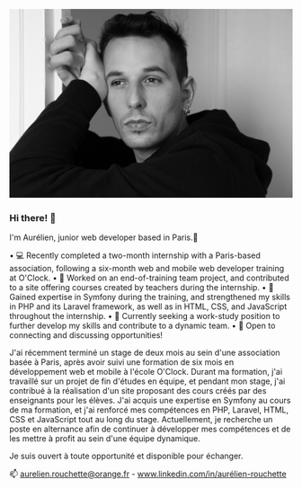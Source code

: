 ![Cover](https://github.com/AurelienROUCHETTE/AurelienROUCHETTE/blob/main/img/cover.JPG)

### Hi there! 👋

I'm Aurélien, junior web developer based in Paris.🗽


• 💻 Recently completed a two-month internship with a Paris-based association, following a six-month web and mobile web developer training at O'Clock.
• 🔭 Worked on an end-of-training team project, and contributed to a site offering courses created by teachers during the internship.
• 🌱 Gained expertise in Symfony during the training, and strengthened my skills in PHP and its Laravel framework, as well as in HTML, CSS, and JavaScript throughout the internship.
• 🤔 Currently seeking a work-study position to further develop my skills and contribute to a dynamic team. 
• 💬 Open to connecting and discussing opportunities!


J'ai récemment terminé un stage de deux mois au sein d'une association basée à Paris, après avoir suivi une formation de six mois en développement web et mobile à l'école O'Clock. 
Durant ma formation, j'ai travaillé sur un projet de fin d'études en équipe, et pendant mon stage, j'ai contribué à la réalisation d'un site proposant des cours créés par des enseignants pour les élèves. 
J'ai acquis une expertise en Symfony au cours de ma formation, et j'ai renforcé mes compétences en PHP, Laravel, HTML, CSS et JavaScript tout au long du stage. 
Actuellement, je recherche un poste en alternance afin de continuer à développer mes compétences et de les mettre à profit au sein d'une équipe dynamique. 

Je suis ouvert à toute opportunité et disponible pour échanger.

📫 aurelien.rouchette@orange.fr - www.linkedin.com/in/aurélien-rouchette
